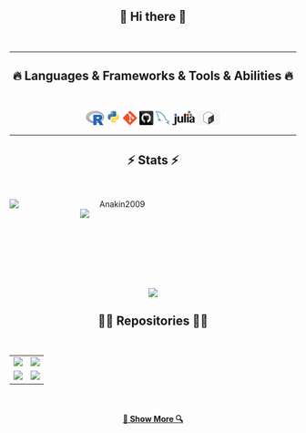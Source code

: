 <!--
- 🔭 I’m currently working on ...
- 🌱 I’m currently learning ...
- 👯 I’m looking to collaborate on ...
- 🤔 I’m looking for help with ...
- 💬 Ask me about ...
- 📫 How to reach me: ...
- 😄 Pronouns: ...
- ⚡ Fun fact: ...
-->

<h2 align="center"> 👋 Hi there 👋 </h2>
<br>

<hr>
<h2 align="center">🔥 Languages & Frameworks & Tools & Abilities 🔥</h2>
<br>
<p align="center">
  <code><img title="R" height="25" src="imgs/R.png"></code>
  <code><img title="Python" height="25" src="imgs/python-original.svg"></code>
  <code><img title="Git" height="25" src="imgs/git-original.svg"></code>
  <code><img title="GitHub" height="25" src="imgs/github.svg"></code>
  <code><img title="MySQL" height="25" src="imgs/mysql.svg"></code>
  <code><img title="Julia" height="25" src="imgs/julia.png"></code>
  <code><img title="Shell" height="25" src="imgs/shell.jpg"></code>
</p>
<hr>


<h2 align="center"> ⚡ Stats ⚡ </h2>
<br>
<p align=center>
  <div align=center>
    <a href="https://github.com/denvercoder1/github-readme-streak-stats" title="Go to Source">
      <img align="left" width=380 src="https://github-readme-streak-stats.herokuapp.com/?user=Anakin2009&theme=react&border=61dafb&hide_border=true" alt="Anakin2009" />
    </a>
    <a href="https://github.com/anuraghazra/github-readme-stats" title="Go to Source">
      <img align="right" width=380 src="https://github-readme-stats.vercel.app/api?username=Anakin2009&show_icons=true&theme=react&border_color=61dafb&hide_border=true&count_private=true" />
    </a>
  </div>
  <br><br><br><br><br><br><br><br><br>
  <div align=center>
    <a href="https://github.com/anuraghazra/github-readme-stats">
      <img width=400 align="center" src="https://github-readme-stats.vercel.app/api/top-langs/?username=Anakin2009&hide=c%23,powershell,Mathematica,Ruby,Objective-C,Objective-C%2b%2b,Cuda&title_color=61dafb&text_color=ffffff&icon_color=61dafb&bg_color=20232a&langs_count=8&layout=compact&border_color=61dafb&hide_border=true" />
    </a>
  </div>
</p>



<h2 align="center"> 👨‍💻 Repositories 👨‍💻 </h2>
<br>
<table width="100%">
  <tr>
    <td align="center">
      <a href="https://github.com/Anakin2009/Anomaly_detection" title="Anomaly_detection">
        <img height="150" src="https://github-readme-stats.vercel.app/api/pin/?username=Anakin2009&repo=Anomaly_detection&theme=react&border_color=61dafb&border_radius=10">
      </a>
    </td>
    <td align="center">
      <a href="https://github.com/Anakin2009/BC_local_species_spatial_analysis" title="BC_local_species_spatial_analysis">
        <img height="150" src="https://github-readme-stats.vercel.app/api/pin/?username=Anakin2009&repo=BC_local_species_spatial_analysis&theme=react&border_color=61dafb&border_radius=10">
      </a>
    </td>
  </tr>
  <tr>
    <td align="center">
      <a href="https://github.com/Anakin2009/Price-Prediction-and-Analysis-of-Ethylene-Glycol" title="Price-Prediction-and-Analysis-of-Ethylene-Glycol">
        <img height="150" src="https://github-readme-stats.vercel.app/api/pin/?username=Anakin2009&repo=Price-Prediction-and-Analysis-of-Ethylene-Glycol&theme=react&border_color=61dafb&border_radius=10">
      </a>
    </td>
    <td align="center">
      <a href="https://github.com/Anakin2009/BeautifulFinance-Dash" title="BeautifulFinance-Dash">
        <img height="150" src="https://github-readme-stats.vercel.app/api/pin/?username=Anakin2009&repo=BeautifulFinance-Dash&theme=react&border_color=61dafb&border_radius=10">
      </a>
    </td>
  </tr>
</table>
<br>
<h4 align="center">
  <a href="https://github.com/Anakin2009?tab=repositories" title="Show Repositories">🔎 Show More 🔍</a>
</h4>
